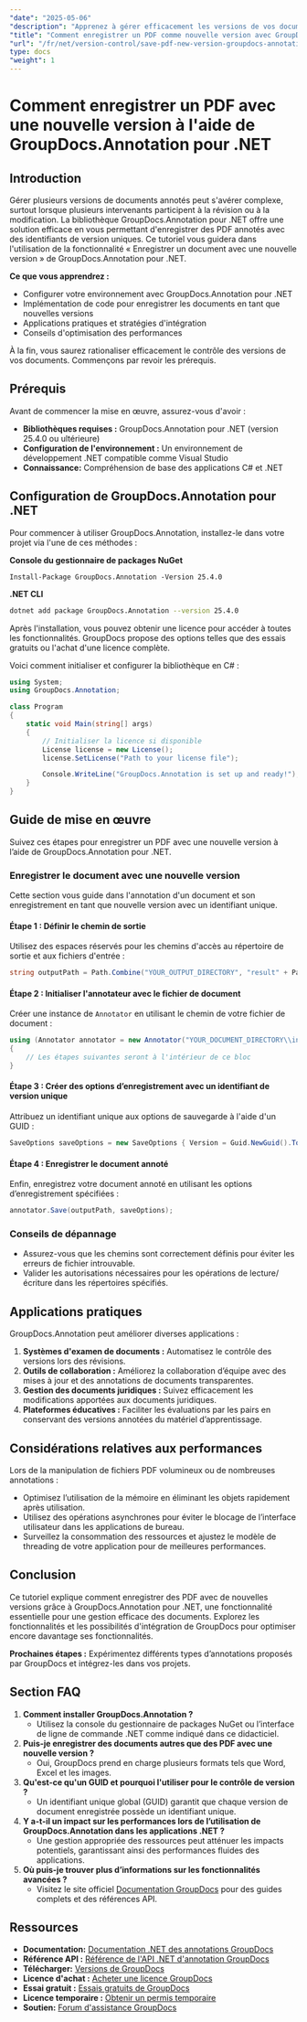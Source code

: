 ```yaml
---
"date": "2025-05-06"
"description": "Apprenez à gérer efficacement les versions de vos documents avec GroupDocs.Annotation pour .NET. Ce guide couvre la configuration, la mise en œuvre et les applications pratiques."
"title": "Comment enregistrer un PDF comme nouvelle version avec GroupDocs.Annotation pour .NET – Guide étape par étape"
"url": "/fr/net/version-control/save-pdf-new-version-groupdocs-annotation-net/"
type: docs
"weight": 1
---
```


# Comment enregistrer un PDF avec une nouvelle version à l'aide de GroupDocs.Annotation pour .NET

## Introduction

Gérer plusieurs versions de documents annotés peut s'avérer complexe, surtout lorsque plusieurs intervenants participent à la révision ou à la modification. La bibliothèque GroupDocs.Annotation pour .NET offre une solution efficace en vous permettant d'enregistrer des PDF annotés avec des identifiants de version uniques. Ce tutoriel vous guidera dans l'utilisation de la fonctionnalité « Enregistrer un document avec une nouvelle version » de GroupDocs.Annotation pour .NET.

**Ce que vous apprendrez :**
- Configurer votre environnement avec GroupDocs.Annotation pour .NET
- Implémentation de code pour enregistrer les documents en tant que nouvelles versions
- Applications pratiques et stratégies d'intégration
- Conseils d'optimisation des performances

À la fin, vous saurez rationaliser efficacement le contrôle des versions de vos documents. Commençons par revoir les prérequis.

## Prérequis

Avant de commencer la mise en œuvre, assurez-vous d'avoir :
- **Bibliothèques requises :** GroupDocs.Annotation pour .NET (version 25.4.0 ou ultérieure)
- **Configuration de l'environnement :** Un environnement de développement .NET compatible comme Visual Studio
- **Connaissance:** Compréhension de base des applications C# et .NET

## Configuration de GroupDocs.Annotation pour .NET

Pour commencer à utiliser GroupDocs.Annotation, installez-le dans votre projet via l'une de ces méthodes :

**Console du gestionnaire de packages NuGet**
```plaintext
Install-Package GroupDocs.Annotation -Version 25.4.0
```

**.NET CLI**
```bash
dotnet add package GroupDocs.Annotation --version 25.4.0
```

Après l'installation, vous pouvez obtenir une licence pour accéder à toutes les fonctionnalités. GroupDocs propose des options telles que des essais gratuits ou l'achat d'une licence complète.

Voici comment initialiser et configurer la bibliothèque en C# :
```csharp
using System;
using GroupDocs.Annotation;

class Program
{
    static void Main(string[] args)
    {
        // Initialiser la licence si disponible
        License license = new License();
        license.SetLicense("Path to your license file");

        Console.WriteLine("GroupDocs.Annotation is set up and ready!");
    }
}
```

## Guide de mise en œuvre

Suivez ces étapes pour enregistrer un PDF avec une nouvelle version à l’aide de GroupDocs.Annotation pour .NET.

### Enregistrer le document avec une nouvelle version

Cette section vous guide dans l'annotation d'un document et son enregistrement en tant que nouvelle version avec un identifiant unique.

#### Étape 1 : Définir le chemin de sortie
Utilisez des espaces réservés pour les chemins d'accès au répertoire de sortie et aux fichiers d'entrée :
```csharp
string outputPath = Path.Combine("YOUR_OUTPUT_DIRECTORY", "result" + Path.GetExtension("YOUR_DOCUMENT_DIRECTORY\\input.pdf"));
```

#### Étape 2 : Initialiser l'annotateur avec le fichier de document
Créer une instance de `Annotator` en utilisant le chemin de votre fichier de document :
```csharp
using (Annotator annotator = new Annotator("YOUR_DOCUMENT_DIRECTORY\\input.pdf"))
{
    // Les étapes suivantes seront à l'intérieur de ce bloc
}
```

#### Étape 3 : Créer des options d’enregistrement avec un identifiant de version unique
Attribuez un identifiant unique aux options de sauvegarde à l'aide d'un GUID :
```csharp
SaveOptions saveOptions = new SaveOptions { Version = Guid.NewGuid().ToString() };
```

#### Étape 4 : Enregistrer le document annoté
Enfin, enregistrez votre document annoté en utilisant les options d’enregistrement spécifiées :
```csharp
annotator.Save(outputPath, saveOptions);
```

### Conseils de dépannage
- Assurez-vous que les chemins sont correctement définis pour éviter les erreurs de fichier introuvable.
- Valider les autorisations nécessaires pour les opérations de lecture/écriture dans les répertoires spécifiés.

## Applications pratiques

GroupDocs.Annotation peut améliorer diverses applications :
1. **Systèmes d'examen de documents :** Automatisez le contrôle des versions lors des révisions.
2. **Outils de collaboration :** Améliorez la collaboration d’équipe avec des mises à jour et des annotations de documents transparentes.
3. **Gestion des documents juridiques :** Suivez efficacement les modifications apportées aux documents juridiques.
4. **Plateformes éducatives :** Faciliter les évaluations par les pairs en conservant des versions annotées du matériel d’apprentissage.

## Considérations relatives aux performances
Lors de la manipulation de fichiers PDF volumineux ou de nombreuses annotations :
- Optimisez l’utilisation de la mémoire en éliminant les objets rapidement après utilisation.
- Utilisez des opérations asynchrones pour éviter le blocage de l’interface utilisateur dans les applications de bureau.
- Surveillez la consommation des ressources et ajustez le modèle de threading de votre application pour de meilleures performances.

## Conclusion
Ce tutoriel explique comment enregistrer des PDF avec de nouvelles versions grâce à GroupDocs.Annotation pour .NET, une fonctionnalité essentielle pour une gestion efficace des documents. Explorez les fonctionnalités et les possibilités d'intégration de GroupDocs pour optimiser encore davantage ses fonctionnalités.

**Prochaines étapes :** Expérimentez différents types d’annotations proposés par GroupDocs et intégrez-les dans vos projets.

## Section FAQ
1. **Comment installer GroupDocs.Annotation ?**
   - Utilisez la console du gestionnaire de packages NuGet ou l’interface de ligne de commande .NET comme indiqué dans ce didacticiel.
2. **Puis-je enregistrer des documents autres que des PDF avec une nouvelle version ?**
   - Oui, GroupDocs prend en charge plusieurs formats tels que Word, Excel et les images.
3. **Qu'est-ce qu'un GUID et pourquoi l'utiliser pour le contrôle de version ?**
   - Un identifiant unique global (GUID) garantit que chaque version de document enregistrée possède un identifiant unique.
4. **Y a-t-il un impact sur les performances lors de l’utilisation de GroupDocs.Annotation dans les applications .NET ?**
   - Une gestion appropriée des ressources peut atténuer les impacts potentiels, garantissant ainsi des performances fluides des applications.
5. **Où puis-je trouver plus d’informations sur les fonctionnalités avancées ?**
   - Visitez le site officiel [Documentation GroupDocs](https://docs.groupdocs.com/annotation/net/) pour des guides complets et des références API.

## Ressources
- **Documentation:** [Documentation .NET des annotations GroupDocs](https://docs.groupdocs.com/annotation/net/)
- **Référence API :** [Référence de l'API .NET d'annotation GroupDocs](https://reference.groupdocs.com/annotation/net/)
- **Télécharger:** [Versions de GroupDocs](https://releases.groupdocs.com/annotation/net/)
- **Licence d'achat :** [Acheter une licence GroupDocs](https://purchase.groupdocs.com/buy)
- **Essai gratuit :** [Essais gratuits de GroupDocs](https://releases.groupdocs.com/annotation/net/)
- **Licence temporaire :** [Obtenir un permis temporaire](https://purchase.groupdocs.com/temporary-license/)
- **Soutien:** [Forum d'assistance GroupDocs](https://forum.groupdocs.com/c/annotation/)